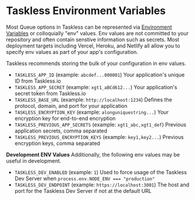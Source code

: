 # Taskless Environment Variables

Most Queue options in Taskless can be represented via [Environment Variables](https://en.wikipedia.org/wiki/Environment_variable) or colloquially "env" values. Env values are not committed to your repository and often contain senstive information such as secrets. Most deployment targets including Vercel, Heroku, and Netlify all allow you to specify env values as part of your app's configuration.

Taskless recommends storing the bulk of your configuration in env values.

- `TASKLESS_APP_ID` (example: `abcdef...000001`) Your application's unique ID from Taskless.io
- `TASKLESS_APP_SECRET` (example: `xgt1_aBCd612...`) Your application's secret token from Taskless.io
- `TASKLESS_BASE_URL` (example: `http://localhost:1234`) Defines the protocol, domain, and port for your application
- `TASKLESS_ENCRYPTION_KEY` (example: `alonguniquestring...`) Your encryption key for end-to-end encryption
- `TASKLESS_PREVIOUS_APP_SECRETS` (example: `xgt1_abc,xgt1_def`) Previous application secrets, comma separated
- `TASKLESS_PREVIOUS_ENCRYPTION_KEYS` (example: `key1,key2...`) Previous encryption keys, comma separated

**Development ENV Values** Additionally, the following env values may be useful in development.

- `TASKLESS_DEV_ENABLED` (example: `1`) Used to force usage of the Taskless Dev Server when `process.env.NODE_ENV === "production"`
- `TASKLESS_DEV_ENDPOINT` (example: `https://localhost:3001`) The host and port for the Taskless Dev Server if not at the default URL
